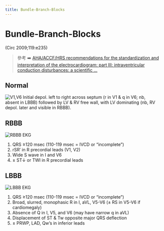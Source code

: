```yaml
---
title: Bundle-Branch-Blocks
---
```


# Bundle-Branch-Blocks

(Circ 2009;119:e235)

> 參考 ➡️ [AHA/ACCF/HRS recommendations for the standardization and interpretation of the electrocardiogram: part III: intraventricular conduction disturbances: a scientific …](https://www.ahajournals.org/doi/abs/10.1161/CIRCULATIONAHA.108.191095)

## Normal

![V1,V6](https://i.imgur.com/93o0KE6.png)
Initial depol. left to right across septum (r in V1 & q in V6; nb, absent in LBBB) followed by LV & RV free wall, with LV dominating (nb, RV depol. later and visible in RBBB).

## RBBB

![RBBB EKG](https://i.imgur.com/K5yt4gf.png)

1. QRS ≥120 msec (110-119 msec = IVCD or “incomplete”)
2. rSR′ in R precordial leads (V1, V2)
3. Wide S wave in I and V6
4. ± ST↓ or TWI in R precordial leads

## LBBB

![LBBB EKG](https://i.imgur.com/ghxfU9G.png)

1. QRS ≥120 msec (110-119 msec = IVCD or “incomplete”)
2. Broad, slurred, monophasic R in I, aVL, V5-V6 (± RS in V5-V6 if cardiomegaly)
3. Absence of Q in I, V5, and V6 (may have narrow q in aVL)
4. Displacement of ST & Tw opposite major QRS deflection
5. ± PRWP, LAD, Qw’s in inferior leads
